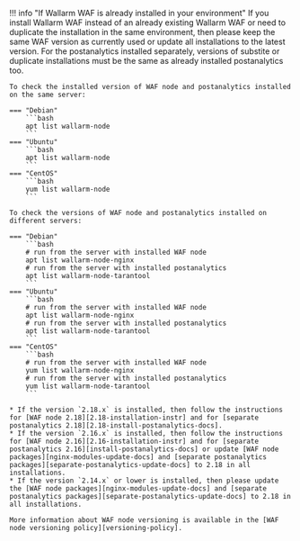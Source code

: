 !!! info "If Wallarm WAF is already installed in your environment"
    If you install Wallarm WAF instead of an already existing Wallarm WAF or need to duplicate the installation in the same environment, then please keep the same WAF version as currently used or update all installations to the latest version. For the postanalytics installed separately, versions of substite or duplicate installations must be the same as already installed postanalytics too.

    To check the installed version of WAF node and postanalytics installed on the same server:

    === "Debian"
        ```bash
        apt list wallarm-node
        ```
    === "Ubuntu"
        ```bash
        apt list wallarm-node
        ```
    === "CentOS"
        ```bash
        yum list wallarm-node
        ```

    To check the versions of WAF node and postanalytics installed on different servers:

    === "Debian"
        ```bash
        # run from the server with installed WAF node
        apt list wallarm-node-nginx
        # run from the server with installed postanalytics
        apt list wallarm-node-tarantool
        ```
    === "Ubuntu"
        ```bash
        # run from the server with installed WAF node
        apt list wallarm-node-nginx
        # run from the server with installed postanalytics
        apt list wallarm-node-tarantool
        ```
    === "CentOS"
        ```bash
        # run from the server with installed WAF node
        yum list wallarm-node-nginx
        # run from the server with installed postanalytics
        yum list wallarm-node-tarantool
        ```

    * If the version `2.18.x` is installed, then follow the instructions for [WAF node 2.18][2.18-installation-instr] and for [separate postanalytics 2.18][2.18-install-postanalytics-docs].
    * If the version `2.16.x` is installed, then follow the instructions for [WAF node 2.16][2.16-installation-instr] and for [separate postanalytics 2.16][install-postanalytics-docs] or update [WAF node packages][nginx-modules-update-docs] and [separate postanalytics packages][separate-postanalytics-update-docs] to 2.18 in all installations.
    * If the version `2.14.x` or lower is installed, then please update the [WAF node packages][nginx-modules-update-docs] and [separate postanalytics packages][separate-postanalytics-update-docs] to 2.18 in all installations.

    More information about WAF node versioning is available in the [WAF node versioning policy][versioning-policy].
